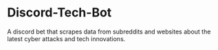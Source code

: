 # Discord-Tech-Bot
A discord bet that scrapes data from subreddits and websites about the latest cyber attacks and tech innovations.
